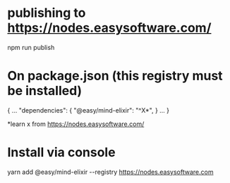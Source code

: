 # publishing to https://nodes.easysoftware.com/

npm run publish

# On package.json (this registry must be installed)

{ ...
"dependencies": {
"@easy/mind-elixir": "^X\*", } ... }

\*learn x from https://nodes.easysoftware.com/

# Install via console

yarn add @easy/mind-elixir --registry https://nodes.easysoftware.com
